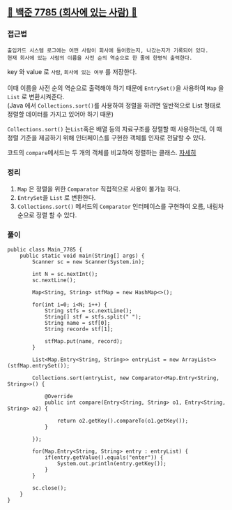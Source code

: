 ##   <a href="https://www.acmicpc.net/problem/7785">📖 백준 7785 (회사에 있는 사람) 📖</a>



### 접근법

```
출입카드 시스템 로그에는 어떤 사람이 회사에 들어왔는지, 나갔는지가 기록되어 있다.
현재 회사에 있는 사람의 이름을 사전 순의 역순으로 한 줄에 한명씩 출력한다.
```
key 와 value 로 `사람`, `회사에 있는 여부` 를 저장한다.<br>
 <br>
이때 이름을 사전 순의 역순으로 출력해야 하기 때문에 `EntrySet()`을 사용하여 `Map` 을 `List` 로 변환시켜준다. <br>
(Java 에서 `Collections.sort()`를 사용하여 정렬을 하려면 일반적으로 List 형태로 정렬할 데이터를 가지고 있어야 하기 때문) <br>

`Collections.sort()` 는`List`혹은 배열 등의 자료구조를 정렬할 때 사용하는데, 이 때 정렬 기준을 제공하기 위해 인터페이스를 구현한 객체를 인자로 전달할 수 있다.

코드의 `compare`메서드는 두 개의 객체를 비교하여 정렬하는 클래스.
[자세히](https://velog.io/@hyejihi/Map-%EA%B3%BCHashMap-EntrySet-%EB%A9%94%EC%86%8C%EB%93%9C)

### 정리
1. `Map` 은 정렬을 위한 `Comparator` 직접적으로 사용이 불가능 하다.
2. `EntrySet`을 `List` 로 변환한다. 
3. `Collections.sort()` 메서드의 `Comparator` 인터페이스를 구현하여 오름, 내림차순으로 정렬 할 수 있다.

### 풀이

```
public class Main_7785 {
	public static void main(String[] args) {
		Scanner sc = new Scanner(System.in);
		
		int N = sc.nextInt();
		sc.nextLine();
		
		Map<String, String> stfMap = new HashMap<>();
		
		for(int i=0; i<N; i++) {
			String stfs = sc.nextLine();
			String[] stf = stfs.split(" ");
			String name = stf[0];
			String record= stf[1];
			
			stfMap.put(name, record);
		}
		
		List<Map.Entry<String, String>> entryList = new ArrayList<>(stfMap.entrySet());
		
		Collections.sort(entryList, new Comparator<Map.Entry<String, String>>() {

			@Override
			public int compare(Entry<String, String> o1, Entry<String, String> o2) {
				
				return o2.getKey().compareTo(o1.getKey());
			}
			
		});
		
		for(Map.Entry<String, String> entry : entryList) {
			if(entry.getValue().equals("enter")) {
				System.out.println(entry.getKey());
			}
		}
			
		sc.close();
	}
}
```
